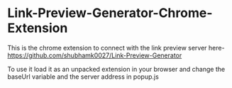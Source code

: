 # Link-Preview-Generator-Chrome-Extension
This is the chrome extension to connect with the link preview server here- https://github.com/shubhamk0027/Link-Preview-Generator

To use it load it as an unpacked extension in your browser and change the baseUrl variable and the server address in popup.js
